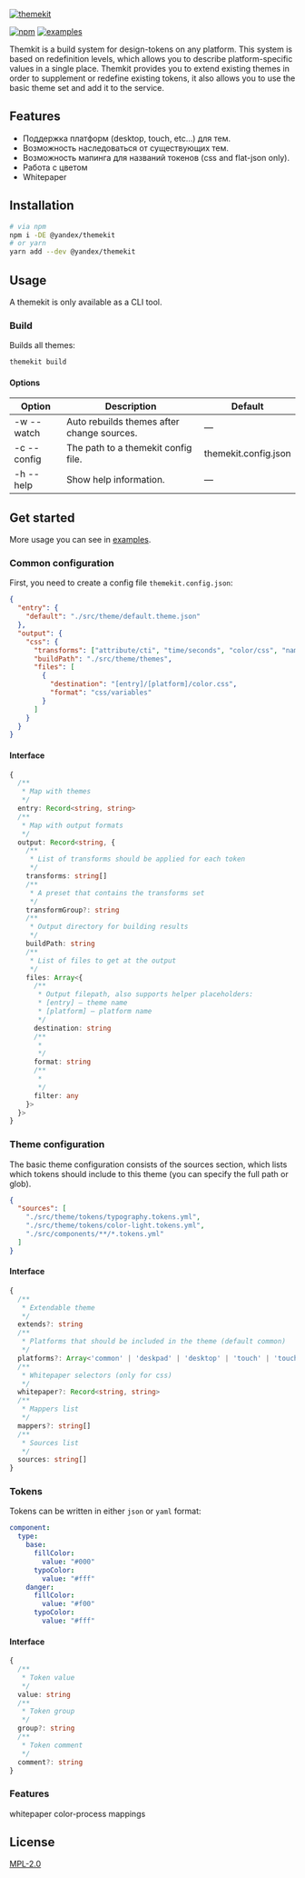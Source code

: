[![themekit](https://user-images.githubusercontent.com/7934638/83977761-b6831600-a90b-11ea-84a4-8c4dd3b60cc1.png)](https://github.com/yarastqt/themekit)

[![npm](https://img.shields.io/npm/v/@yandex/themekit.svg?style=flat-square&labelColor=111)][npm] [![examples](https://img.shields.io/badge/examples-folder-007ecc?style=flat-square&labelColor=111)][examples]

Themkit is a build system for design-tokens on any platform. This system is based on redefinition levels, which allows you to describe platform-specific values in a single place. Themkit provides you to extend existing themes in order to supplement or redefine existing tokens, it also allows you to use the basic theme set and add it to the service.

## Features

* Поддержка платформ (desktop, touch, etc...) для тем.
* Возможность наследоваться от существующих тем.
* Возможность мапинга для названий токенов (css and flat-json only).
* Работа с цветом
* Whitepaper

## Installation

```sh
# via npm
npm i -DE @yandex/themekit
# or yarn
yarn add --dev @yandex/themekit
```

## Usage

A themekit is only available as a CLI tool.

### Build

Builds all themes:

```sh
themekit build
```

#### Options

| Option      | Description                                | Default              |
|-------------|--------------------------------------------|----------------------|
| -w --watch  | Auto rebuilds themes after change sources. | —                    |
| -c --config | The path to a themekit config file.        | themekit.config.json |
| -h --help   | Show help information.                     | —                    |

## Get started

More usage you can see in [examples][examples].

### Common configuration
<!-- TODO: тут надо сказать, что мы берем апи из SD -->
First, you need to create a config file `themekit.config.json`:

```json
{
  "entry": {
    "default": "./src/theme/default.theme.json"
  },
  "output": {
    "css": {
      "transforms": ["attribute/cti", "time/seconds", "color/css", "name/cti/kebab"],
      "buildPath": "./src/theme/themes",
      "files": [
        {
          "destination": "[entry]/[platform]/color.css",
          "format": "css/variables"
        }
      ]
    }
  }
}
```

#### Interface

```ts
{
  /**
   * Map with themes
   */
  entry: Record<string, string>
  /**
   * Map with output formats
   */
  output: Record<string, {
    /**
     * List of transforms should be applied for each token
     */
    transforms: string[]
    /**
     * A preset that contains the transforms set
     */
    transformGroup?: string
    /**
     * Output directory for building results
     */
    buildPath: string
    /**
     * List of files to get at the output
     */
    files: Array<{
      /**
       * Output filepath, also supports helper placeholders:
       * [entry] — theme name
       * [platform] — platform name
       */
      destination: string
      /**
       *
       */
      format: string
      /**
       *
       */
      filter: any
    }>
  }>
}
```

### Theme configuration

The basic theme configuration consists of the sources section, which lists which tokens should include to this theme (you can specify the full path or glob).

```json
{
  "sources": [
    "./src/theme/tokens/typography.tokens.yml",
    "./src/theme/tokens/color-light.tokens.yml",
    "./src/components/**/*.tokens.yml"
  ]
}
```

#### Interface

```ts
{
  /**
   * Extendable theme
   */
  extends?: string
  /**
   * Platforms that should be included in the theme (default common)
   */
  platforms?: Array<'common' | 'deskpad' | 'desktop' | 'touch' | 'touch-pad' | 'touch-phone'>
  /**
   * Whitepaper selectors (only for css)
   */
  whitepaper?: Record<string, string>
  /**
   * Mappers list
   */
  mappers?: string[]
  /**
   * Sources list
   */
  sources: string[]
}
```

### Tokens

Tokens can be written in either `json` or `yaml` format:

```yml
component:
  type:
    base:
      fillColor:
        value: "#000"
      typoColor:
        value: "#fff"
    danger:
      fillColor:
        value: "#f00"
      typoColor:
        value: "#fff"
```

#### Interface

```ts
{
  /**
   * Token value
   */
  value: string
  /**
   * Token group
   */
  group?: string
  /**
   * Token comment
   */
  comment?: string
}
```

<!-- ### Mappings

Бывают случаи когда необходимо сохранить обратную совместимость... -->

### Features

whitepaper
color-process
mappings

## License

[MPL-2.0][license]

[npm]: https://www.npmjs.com/package/@yandex/themekit
[license]: https://github.com/yarastqt/themekit/blob/master/LICENSE.md
[examples]: https://github.com/yarastqt/themekit/tree/master/examples
